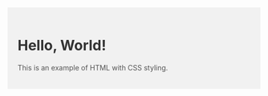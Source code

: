 <div style="background-color: #F1F1F1; padding: 20px;">
  <h1 style="color: #333;">Hello, World!</h1>
  <p style="color: #555;">This is an example of HTML with CSS styling.</p>
</div>
